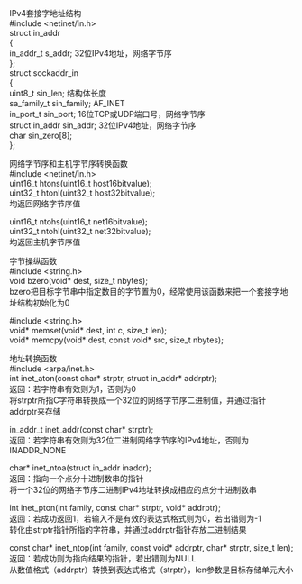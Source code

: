 IPv4套接字地址结构  
#include <netinet/in.h>  
struct in_addr  
{  
	in_addr_t       s_addr;      32位IPv4地址，网络字节序  
};  
struct sockaddr_in  
{  
	uint8_t         sin_len;     结构体长度  
	sa_family_t     sin_family;  AF_INET  
	in_port_t       sin_port;    16位TCP或UDP端口号，网络字节序  
	struct in_addr  sin_addr;    32位IPv4地址，网络字节序  
	char            sin_zero[8];  
};


网络字节序和主机字节序转换函数   
#include <netinet/in.h>    
uint16_t htons(uint16_t host16bitvalue);  
uint32_t htonl(uint32_t host32bitvalue);     
均返回网络字节序值
   
uint16_t ntohs(uint16_t net16bitvalue);   
uint32_t ntohl(uint32_t net32bitvalue);      
均返回主机字节序值


字节操纵函数  
#include <string.h>   
void bzero(void* dest, size_t nbytes);   
bzero把目标字节串中指定数目的字节置为0，经常使用该函数来把一个套接字地址结构初始化为0

#include <string.h>  
void* memset(void* dest, int c, size_t len);   
void* memcpy(void* dest, const void* src, size_t nbytes);


地址转换函数   
#include <arpa/inet.h>   
int inet_aton(const char* strptr, struct in_addr* addrptr);    
返回：若字符串有效则为1，否则为0    
将strptr所指C字符串转换成一个32位的网络字节序二进制值，并通过指针addrptr来存储

in_addr_t inet_addr(const char* strptr);  
返回：若字符串有效则为32位二进制网络字节序的IPv4地址，否则为INADDR_NONE

char* inet_ntoa(struct in_addr inaddr);  
返回：指向一个点分十进制数串的指针   
将一个32位的网络字节序二进制IPv4地址转换成相应的点分十进制数串

int inet_pton(int family, const char* strptr, void* addrptr);    
返回：若成功返回1，若输入不是有效的表达式格式则为0，若出错则为-1    
转化由strptr指针所指的字符串，并通过addrptr指针存放二进制结果

const char* inet_ntop(int family, const void* addrptr, char* strptr, size_t len);   
返回：若成功则为指向结果的指针，若出错则为NULL    
从数值格式（addrptr）转换到表达式格式（strptr），len参数是目标存储单元大小
